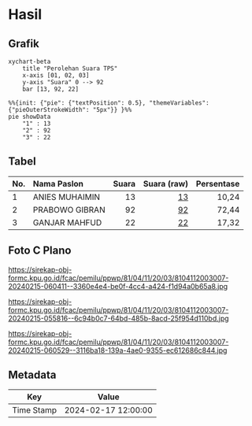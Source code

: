 # Hasil

## Grafik

```mermaid
xychart-beta
    title "Perolehan Suara TPS"
    x-axis [01, 02, 03]
    y-axis "Suara" 0 --> 92
    bar [13, 92, 22]
```

```mermaid
%%{init: {"pie": {"textPosition": 0.5}, "themeVariables": {"pieOuterStrokeWidth": "5px"}} }%%
pie showData
    "1" : 13
    "2" : 92
    "3" : 22
```

## Tabel

| No. | Nama Paslon    | Suara | Suara (raw) | Persentase |
|:--- |:-------------- | -----:| -----------:| ----------:|
| 1   | ANIES MUHAIMIN | 13    | [13][p-1]   | 10,24      |
| 2   | PRABOWO GIBRAN | 92    | [92][p-2]   | 72,44      |
| 3   | GANJAR MAHFUD  | 22    | [22][p-3]   | 17,32      |


[p-1]: https://github.com/gigit-pemilu/pemilu-2024-81-maluku/blob/main/pilpres/hitung-suara/sub/81-maluku/sub/04-buru/sub/11-lolong-guba/sub/2003-grandeng/sub/007-tps/sub/paslon-1.txt
[p-2]: https://github.com/gigit-pemilu/pemilu-2024-81-maluku/blob/main/pilpres/hitung-suara/sub/81-maluku/sub/04-buru/sub/11-lolong-guba/sub/2003-grandeng/sub/007-tps/sub/paslon-2.txt
[p-3]: https://github.com/gigit-pemilu/pemilu-2024-81-maluku/blob/main/pilpres/hitung-suara/sub/81-maluku/sub/04-buru/sub/11-lolong-guba/sub/2003-grandeng/sub/007-tps/sub/paslon-3.txt

## Foto C Plano

https://sirekap-obj-formc.kpu.go.id/fcac/pemilu/ppwp/81/04/11/20/03/8104112003007-20240215-060411--3360e4e4-be0f-4cc4-a424-f1d94a0b65a8.jpg

https://sirekap-obj-formc.kpu.go.id/fcac/pemilu/ppwp/81/04/11/20/03/8104112003007-20240215-055816--6c94b0c7-64bd-485b-8acd-25f954d110bd.jpg

https://sirekap-obj-formc.kpu.go.id/fcac/pemilu/ppwp/81/04/11/20/03/8104112003007-20240215-060529--3116ba18-139a-4ae0-9355-ec612686c844.jpg


## Metadata

| Key        | Value               |
| ---------- | ------------------- |
| Time Stamp | 2024-02-17 12:00:00 |



